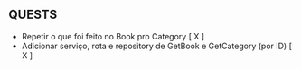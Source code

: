 ## QUESTS

- Repetir o que foi feito no Book pro Category [ X ]
- Adicionar serviço, rota e repository de GetBook e GetCategory (por ID) [ X ]